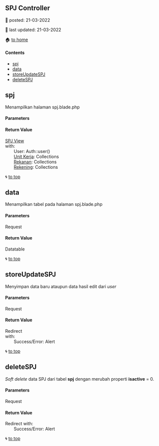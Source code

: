 ## SPJ Controller

:date: posted\: 21-03-2022

:memo: last updated\: 21-03-2022

:house: [to home](https://github.com/ivan17051/blud/blob/master/README.md)

#### Contents

- [spj](#spj)
- [data](#data)
- [storeUpdateSPJ](#storeupdatespj)
- [deleteSPJ](#deletespj)

## spj
Menampilkan halaman spj.blade.php

#### Parameters

#### Return Value
[SPJ View](https://github.com/ivan17051/blud/blob/master/resources/views/spj.blade.php)<br>
with:<br>
&emsp;&emsp;User: Auth::user()<br>
&emsp;&emsp;[Unit Kerja](https://github.com/ivan17051/blud/blob/master/app/UnitKerja.php): Collections<br>
&emsp;&emsp;[Rekanan](https://github.com/ivan17051/blud/blob/master/app/Rekanan.php): Collections<br>
&emsp;&emsp;[Rekening](https://github.com/ivan17051/blud/blob/master/app/Rekening.php): Collections<br>

:cyclone: [to top](#contents)

## data
Menampilkan tabel pada halaman spj.blade.php

#### Parameters
Request

#### Return Value
Datatable<br>

:cyclone: [to top](#contents)

## storeUpdateSPJ
Menyimpan data baru ataupun data hasil edit dari _user_

#### Parameters
Request

#### Return Value
Redirect<br>
with:<br>
&emsp;&emsp;Success/Error: Alert<br>

:cyclone: [to top](#contents)

## deleteSPJ
_Soft delete_ data SPJ dari tabel **spj** dengan merubah properti **isactive** = 0.
#### Parameters
Request

#### Return Value
Redirect
with:<br>
&emsp;&emsp;Success/Error: Alert<br>

:cyclone: [to top](#contents)
